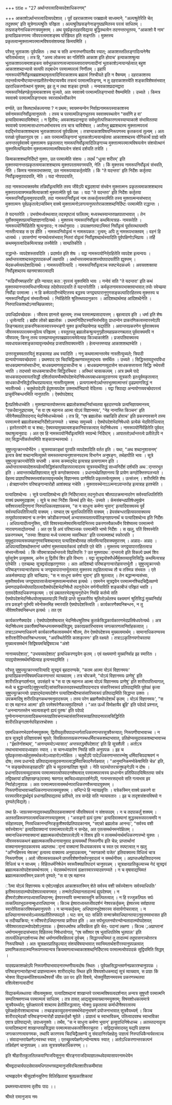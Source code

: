 +++
title = "27 अर्थान्तरत्वादिव्यपदेशाधिकरणम्"

+++
आकाशोऽर्थान्तरत्वादिव्यपदेशात् । पूर्वं दहराकाशस्य परब्रह्मत्वे साध्यमाने, "अल्पश्रुतेरिति चेत् तदुक्त्तम्' इति सूत्रेणाल्पश्रुतिः परिहृता । अल्पश्रुतिप्रसङ्गेनाङ्गुष्ठप्रमितस्य परत्वं साधितम् । तत्प्रसङ्गेनाधिकरणत्रयमुक्त्तम् । अथ पूवर्प्रकृतदहरविद्याया बुद्धिस्थत्वेन तदनन्तरभूतस्य, "आकाशो वै नाम' इत्यादिप्रकरणस्य जीवपरत्वमाशङ्क्य परिह्रियत इति सङ्गतिः । मुक्त्तस्य प्रकृतत्वान्मुक्त्तात्मपरमात्मविषयसंशयमाह किमयमिति ।

परैस्तु भूताकाशः पूर्वपक्षितः । तथा च सति अनारम्भणीयतयैव स्यात्; आकाशस्तल्लिङ्गादित्यनेनैव चरितार्थत्वात् । तत्र हि, "अस्य लोकस्य का गतिरिति आकाश इति होवाच' इत्याकाशश्रुत्या भूताकाशपरत्वमाशङ्कय सर्वभूतकारणत्वज्वायस्त्वपरायणत्वादीनां भूताकाशेऽन्वयानर्हत्वात् बहुश आकाशशब्दाभ्यासे सत्यपि तद्बाधेन परमात्मपरत्वं निर्णीतम् । इहापि नामरूपयोर्निर्वोढृत्वब्रह्मशब्दामृतत्वादिभिराकाशस्य ब्रह्मत्वं निश्चीयते इति न वैषम्यम् । दहराकाशस्य तदन्तर्वत्यर्न्वेष्टव्यान्तरप्रतीतेरन्वेष्टव्यस्यैव तत्रत्यं परमात्मलिङ्गम्, न तु दहराकाशस्येति शङ्काविशेषसंभवात् दहराधिकरणोत्थानं युक्त्तम्; इह तु न तथा शङ्का दृश्यते । नन्ववकाशप्रदानद्वारा नामरूपनिर्वहणहेतुत्वमाकाशस्य युज्यते, अतः स्ववाक्ये परमात्मलिङ्गाभावो वैषम्यमिति । उच्यते । किमत्र स्ववाक्ये परमात्मलिङ्गाभावः स्वरसार्थस्वीकारेण

वर्ण्यते, उत क्लिष्टार्थकल्पनया ? न प्रथमः; स्वयमप्यन्येन निर्वाह्यनामरूपस्याकाशस्य सर्वनामरूपनिर्वोढृत्वानुपपत्तेः । तस्य च परमात्मलिङ्गभूतस्य स्ववाक्यस्थत्वेन "सर्वाणि ह वा' इत्यादिवाक्यादविशेषात् । न द्वितीयः; अवकाशप्रदानद्वारा सर्वभूतोत्पत्तिकारणत्वस्याप्याकाशे संभाविततया स्ववाक्ये परमात्मासाधारणधर्माभावस्य तत्र चात्र चाविशेषात् । अपरैस्तु ब्रह्मशब्दस्य मुक्त्तात्मपरत्वं वदद्भिरेवाकाशशब्दस्य भूताकाशपरत्वं पूर्वपक्षितम् । तत्राप्याकाशविषयनिरूपणस्य कृतकरत्वं तुल्यम् । अतः परपक्षे पूर्वपक्षानुदय एव । अतः परमात्मलिङ्गानां भूताकाशेऽन्वयानर्हतया आकाशशब्दस्य यौगिकार्थे ग्राह्ये सति अनन्तरपूर्ववाक्ये मुक्त्तात्मनः प्रकृतत्वात् नामरूपनिर्वोढृत्वादिलिङ्गाच्च मुक्त्तात्मपरमात्मविषयत्वेन संशयोत्थानं युक्त्तमित्यभिप्रायेण मुक्त्तात्मपरमात्मविषयत्वेन संशयं दर्शयति तत्रेति ।

किमाकाशशब्दनिर्दिष्टो मुक्त्तः, उत परमात्मेति संशयः । तदर्थं "धूत्वा शरीरम्' इति मुक्त्तस्यानन्तरप्रकृतत्वमाकाशशब्दस्य मुक्त्तपरतामवगमयति, नेति । किं मुक्त्तस्य नामरूपनिर्वोढृत्वं संभवति, नेति । किमत्र नामरूपभाक्त्तया, उत नामरूपव्याकर्तृतयेति । किं "ते यदन्तरा' इति निर्देशः कर्तृतया निर्वोढृत्वमुपपादयति, नेति । यदा नोपपादयति,

तदा नामरूपभाक्तवमेव तन्निर्वोढृत्वमिति तस्य जीवेऽपि बद्धदशायां संभवेन मुक्त्तात्मनः प्रकृतत्वमाकाशशब्दस्य मुक्त्तपरत्वाक्गमकमित्याकाशो मुक्त्तात्मेति पूर्वः पक्षः । यदा "ते यदन्तरा' इति निर्देशः कर्तृतया नामरूपनिर्वोढृत्वमुपपादयति, तदा नामरूपनिर्वोढृत्वं नाम तत्कर्तृत्वरूपमिति तस्य मुक्त्तात्मन्यसंभवात् मुक्त्तात्मनः पूर्वप्रकृतत्वेऽप्यस्मिन् वाक्ये मुक्त्तात्मनोऽवगत्यनुपपत्तेराकाशशब्दनिर्दिष्टः परमात्मेति राद्धान्तः ।

ते यदनतरेति । उभयोमर्ध्यस्थत्वात् तदस्पृष्टत्वं फलितम्; मध्यस्थस्यान्तरपक्षपाताभावात् । तेन पूर्वोक्त्तमुक्त्तप्रत्यभिज्ञाज्ञानादित्यर्थः । मुक्त्तस्य नामरूपनिर्वोढृत्वं कथमित्यत्राह- नामरूपेति । नामरूपयोर्निर्वहितेति श्रुत्यनुवादः; न त्वर्थानुवादः । उपलक्षणतयाऽभिमतं निर्वोढृत्वं पूर्वावस्थायामपि नास्तीत्यत्राह स एव हीति । नामरूपनिवोढृत्वं न नामरूपकतर्ृत्वम्; अपि तु नामरूपभाक्तवम् । वहनं हि धात्वर्थः । उपसर्गाणां नानार्थत्वसंभवात् नितरां वोढृत्वं निर्वोढृशब्दार्थस्यादिति पूर्वपक्षिणोऽभिप्रायः । तर्हि कथममृतत्वादिकमित्यत्राह तस्यैवेति । साम्प्रतिकीति ।

राद्धान्ते- व्यपदेशस्तावदिति । प्रदर्श्यत इति शेषः । यद्वा नामरूपयोनिर्र्वहितेति व्यपदेश इत्यन्वयः । अर्थान्तरत्वशब्दस्तदुपपादकधर्मं लक्षयति । अर्थान्तरत्वमाकाशस्योपपादयतीति ह्युक्त्तम् । भेदकधर्मव्यपदेशादित्यर्थः । नामरूपयोरित्यादि । नामरूपनिर्वोढृत्वञ्च स्पष्टभेदकधर्मः । अवयवशक्तया निर्वोढृशब्दस्य वहनमात्रपरत्वादपि

"रूढिर्योगमपहरति' इति न्यायात् कतर्ृपरत्वं युक्त्तमिति भावः । नन्वेवं सति "ते यदन्तरा' इति कथं मुक्त्तस्यानन्तरमभिधानमित्याह तदेवोपपादयति ते यदन्तरेतीति । कर्मकृतनामरूपभाक्तवाभावात् तयोः स्वेच्छया निर्वोढा परमात्मा । न हि कर्मपरादीनचेष्टितस्य बद्धस्य जगद्व्यापारानुगुणसङ्कल्पादिरहितस्य मुक्त्तस्य च नामरूपनिर्वोढृत्वं संभवतीत्यर्थः । निर्वहितेति श्रुतिस्थपदानुकारः । आदिशब्दार्थमाह आदिशब्देनेति । निरुपाधिकशब्दोऽनवच्छिन्नत्वपरः;

उपाधिर्ह्यवच्छेदकः । जीवस्य ज्ञानतो बृहत्त्वम्; तच्च परमात्मप्रसादायत्तम् । बृहत्वादय इति । धर्मा इति शेषः । धृत्वेत्यादि । ब्रह्मैव लोको ब्रह्मलोकः । प्रथमानिर्दिष्टस्याभिसंभवितुः प्राधान्येन प्राकरणिकत्वस्वारस्येऽपि लिङ्गबलात् प्राकरणिकत्वस्वारस्यभङ्गो युक्त्त इत्यभिप्रायेणाह यद्यपीति । अवान्तरप्रकरणेन पूर्ववाक्यस्य जीवस्वरूपपरत्वमभ्युपेत्य परिहृतम् । वस्तुतस्तु ब्रह्मलोकश्रुत्यनुगृहीतमहाप्रकरणबलात् पूर्ववाक्यमपि न जीवपरम्; किन्तु तस्य परमप्राप्यभूतपरब्रह्मपरत्वमेवेत्याह किञ्चाकाशेति । प्रजापतिवाक्यस्य व्यवधायकत्वशङ्काव्यावृत्त्यर्थमाह प्रजापतिवाक्यस्येति । हेत्वन्तरमप्याह आकाशशब्दश्चेति ।

उत्तरसूत्रमवतारयितुं शङ्कामाह अथ स्यादिति । ननु कथमात्मान्तरमेव नास्तीत्युच्यते; त्रिपादी ह्यन्ययोगव्यवच्छेदपरा । प्रथमपाद एव चिदचिद्विलक्षणवस्तुसद्भावः समर्थितः । उच्यते । सिद्धिस्तावदुभयविधा साधकप्रमाणसंभवाधीना, बाधकप्रमाणव्युदासाधीना च । बाधकप्रमाणव्युदासेन साधकसत्तायत्ता सिद्धिः स्थेयसी भवति । तदभावो साधकमात्राधीना सिद्धिरस्थिरा । अस्थिरं चासत्कल्पम् । अत्र प्रथमे पादे साधकसद्भावायतसिद्धौ दशिर्तायामप्यैक्योपदेशभेदनिषेधरूपबाधकव्युदसनस्य सूत्रकारैः इतःपूर्वमकृतत्वात् साधकाधीनसिद्धेरस्थिरप्रायत्वात् नास्तीत्युक्त्तम् । प्रत्यगात्मनोऽर्थान्तरभूतमात्मान्तरं दृढप्रमाणसिद्धं न भवतीत्यर्थः । चतुर्थपादेऽपि ईदृशव्यपदेश उक्त्तार्थाभिप्रायो वेदितव्यः । यद्वा त्रिपाद्या अन्ययोगव्यवच्छेदपरत्वं प्राचुर्यनिबन्धनमिति नानुपपत्तिः । ऐक्योपदेशाद्

द्वैतप्रतिषेधाच्चेति । मुक्त्तप्राप्यतयोक्त्तस्य ब्रह्मलोकशब्दनिर्वाच्यतया बृहदारण्यके प्रत्यभिज्ञायमानस्य, "एकधैवानुद्रष्टव्यम्, "स वा एष महानज आत्मा योऽयं विज्ञानमयः', "नेह नानास्ति किञ्चन' इति जीवेनैक्यप्रतिपादनाद् भेदनिषेधाच्चेत्यर्थः । तत्र हि, "एष ब्रह्मलोकः सम्राडिति होवाच' इति प्रकरणावसाने तस्य परमात्मनो ब्रह्मलोकशब्दनिर्देशोऽवगम्यते । चशब्दः समुच्चये । ऐक्योपदेशभेदनिषेधयोः प्रत्येकं भेदविरोधित्वात् । इतरेतरयोगे वा च शब्दः; ऐक्यस्यामुख्यत्वशङ्कानिवारकत्वात् भेदनिषेधस्य । नामरूपयोर्निर्वहितेति पूर्ववत् यथाश्रुत्यनुवादः । अत एव हि नामरूपयोर्निर्वोढृत्वमिति स्वग्रन्थे निर्दिष्टम् । आपाततोऽर्थान्तरत्वे प्रतीतेऽपि न तत् सिद्धान्तीकर्तव्यमिति शङ्काग्रन्थस्यार्थः ।

सुषुप्त्युत्क्रान्त्योर्भेदेन । सूत्रस्याकाङ्क्षां पूरयति व्यपदेशादिति वर्तत इति । यथा, "अथ शब्दानुशासनम्' इत्यत्र केषां शब्दानामित्युक्त्ते समस्तस्याप्यनुशासनपदस्य विभागेन अनुषङ्गः, तथेहापीति भावः । सूत्रे सुषुप्त्युत्क्रान्त्योरिति सप्तमी । कस्य कस्माद्भेद इत्यत्राह प्रत्यगात्मन इति । अर्थान्तरत्वव्यपदेशरूपहेत्वसिद्धिशंकापरिहारपरत्वादस्य सूत्रस्यार्थसिद्धं साध्यनिर्देशं दर्शयति अथर्ान्तरभूत इति । अवान्तरार्थप्रतिज्ञात्वात् सूत्रे कण्ठोक्तयभावः । प्रधानार्थप्रतिज्ञानस्य हि प्रायेण कण्ठोक्त्तिरुपलभ्यते । देहस्य प्राज्ञपरिष्वक्त्तत्वशंकाव्यावृत्त्यर्थम् विज्ञानमयः प्राणेष्विति प्रकृतस्येत्युक्त्तम् । उत्संजन् । शरीरमिति शेषः । क्षेत्रज्ञान्तरेण परिष्वङ्गान्वारोहौ आशंक्याह नचेति । मुक्त्तावस्थेनाऽऽत्मनाऽवान्तरोह इत्यत्राह इतश्चेति ।

पत्यादिशब्देभ्यः । सूत्रे पत्यादिशब्देभ्य इति निर्दिष्टत्वात् तदनुरोधाय श्रौतपाठक्रमानादरेण सर्वस्याधिपतिरिति वाक्यं प्रथममुदाहृतम् । सूत्रे च तथा निर्देशः किमर्थ इति चेत्- उच्यते । र्कमसंबन्धप्रतिषेधमुखेन सर्वेश्वरत्वादिगुणानां निरुपाधिकत्वज्ञापकस्य, "स न साधुना कर्मणा भूयान्' इत्यादिवाक्यस्य पूर्वं सर्वस्याधिपतिरित्यादि वाक्यम् । पश्चात् एष भूताधिपतिरिति वाक्यम् । हेयसंबन्धराहित्यपरवाक्यस्य तत्पूर्वापरवाक्यानां च तन्त्रेण क्रोडीकरणाथर्म् अभ्यासरूपतात्पर्यलिङ्गज्ञापनार्थं च पत्यादिशब्देभ्य इति निर्देशः । अधिपत्यादीत्यनुक्त्तिः, पतिं विश्वस्यात्मेश्वरमित्यादिभिरस्य प्रकरणस्यैकार्थ्येन विशेष्यस्य परमात्मनो नारायणत्वद्योतनार्था । अत एव हि अयं परिष्वञ्जकः परमात्मेति भाष्ये निर्देशः । स खलु, पतिं विश्वस्येति प्रकरणस्थम्, "तस्याः शिखाया मध्ये परमात्मा व्यवस्थितः' इति परमात्मशब्दं स्फोरयति । मुमुक्षूपास्यत्वरूपमहागुणवाचिशब्दत्वात् पत्यादिशब्दैस्सह तमेतमित्यादिवाक्यमुपात्तम् । अन्नादः- अन्नदः । अधिपत्यादिशब्दोक्त्तानां धर्माणां मुक्त्तव्यावर्तकत्वं दर्शयति एते चेति । मुक्त्तस्य जगद्व्यापाररहितत्वान्न संभवन्तीत्यर्थः । किं जीवमात्रादर्थान्तरत्वे विप्रतिपत्तिः ? उत मुक्त्तादथर्ान्तरत्वे इति विकल्पे प्रथमं शिरः पूर्वसूत्रेण प्रत्युक्त्तम्, अनेन तु द्वितीयं शिर इति विभागः । यद्वा सूत्रद्वयोक्त्तैर्धर्मैर्मुक्त्तव्यावृत्तिसिद्धिः कथमित्यत्राह एतेचेति । एतच्छब्दः सूत्रद्वयोदाहृतगुणपरः । अतः आदिशब्दो परिष्वङ्गान्वारोहावन्तर्भूतौ । सुषुप्त्युक्रान्त्योः परिष्वङ्गस्यान्वारोहस्य च जगद्व्यापारान्तर्भूतत्वात् मुक्त्तस्य तद्रहितत्वाच्च तौ च तस्मिन्न संभवतः । एते अकर्मसम्पाद्या इति चाभिप्रायः; "स न साधुना कर्मणा भूयान्' इति श्रुतत्वात् । तेन बद्धान्मन्यसंभवः, मुक्त्तैश्वर्यस्य जगद्व्यापारवर्जत्वान्मुक्त्तात्मन्यसंभव इत्यर्थः । एवमनेन सूत्रद्वयेन परमात्मनश्चिदचिद्वैलक्षण्ये प्रमाणदार्ढ्यस्योपपादितत्वादैक्योपदेशभेदनिषेधौ तदनुरोधेन वर्णनीयाविति शङ्काबीजं परिहृतं भवति । एतावदेवैतदधिकरणकृत्यम् । एवं प्रबलतरभेदश्रुत्यनुरोधेन निर्वाहे कर्तव्ये सति ऐक्योपदेशभेदनिषेधयोरमुख्यतयाऽपि निर्वाहे प्राप्ते सूत्रकारैरेव श्रुतितोऽर्थतश्च वक्ष्यमाणं श्रुतिसिद्धं मुख्यनिर्वाहं तत्र प्रसङ्गे पूर्वमपि स्वेनोक्त्तमिह स्मारयति ऐक्योपदेशस्त्विति । कार्यकारणैक्यनिबन्धनः, न तु जीवेश्वरैक्यनिबन्धन इत्यर्थः । तत एव

कार्यकारणैक्यादेव । ऐक्योपदेशशेषत्वात् भेदनिषेधश्रुतिश्च कुतर्कसिद्धकार्यकारणभेदप्रतिषेधपरेत्यर्थः । अत्र भेदनिषेधस्य प्रकार्यैक्यनिबन्धनत्वमप्यर्थसिद्धम्; प्रकारप्रकारिभावस्य जगत्कारणत्वनिर्वाहकत्वात् । तत्राऽऽरम्भणाधिकरणे कार्यकारणैकत्वसमर्थनं श्रौतम्, तेन ऐक्योपदेशस्य मुख्यत्वमार्थम् । सामानाधिकरण्यस्य शरीरशरीरिभावनिबन्धनत्वम्, "अवस्थितेरिति काशकृत्स्नः' इति वक्ष्यते । तत्राऽऽकृतिनयगोचरतया मुख्यत्वसमर्थनं सिद्विषयमचिद्विषयञ्च "अंशो

नानाव्यपदेशात्', "उभयव्यपदेशात्' इत्यधिकरणद्वयेन कृतम् । एवं वक्ष्यमाणो मुख्यनिर्वाह इह स्मारितः । पादद्वयोक्त्तमर्थमभिप्रेत्याह इत्यनवद्यमिति ।

परैस्तु सुषुप्त्युत्क्रान्त्यारित्यादि सूत्रद्वयं बृहदारण्यके, "कतम आत्मा योऽयं विज्ञानमयः' इत्यादिप्रकरणविषयमधिकरणान्तरं व्याख्यातम् । तत्र चोपक्रमे, "योऽयं विज्ञानमयः प्राणेषु' इति शारीरलिङ्गदर्शनात्, उपसंहारे च "स वा एष महानज आत्मा योऽयं विज्ञानमयः प्राणेषु' इति शारीरापरित्यागात्, मध्ये च बुद्धान्तादि(सुषुप्त्यादि)सांसारिकतत्तदवस्थाप्रतिपादनादत्र संसारिस्वरूपं प्रतिपाद्यमिति पूर्वपक्षं कृत्वा सुषुप्त्युत्क्रान्त्योः प्राज्ञाद्भेदव्यपदेशेन पत्यादिशब्दैश्चासंसारिस्वरूपं प्रतिपाद्यमिति सिद्धान्त उक्त्तः । उपक्रमादिषु शरीरलिङ्गकथनमनुवादरूपम् । तस्य परेण ब्रह्मणैक्योपदेशार्थं कृतम् । योऽयं विज्ञानमयः', "स वा एष महानज आत्मा' इति परमेश्वरेणैकत्वमुपदिश्यते । "अत ऊर्ध्वं विमोक्षायैव ब्रूहि' इति पदेपदे प्रश्नात्, "अनन्वागतस्तेन भवत्यसङ्गो ह्ययं पुरुषः' इति पदेपदे पुण्येनानन्वागतत्वादिकथनरूपप्रतिवचनाच्चासंसारिस्वरूपप्रतिपादनपरत्वसिद्धिरिति शारीरलिङ्गदशर्नपरिहारश्चोक्त्तः ।

एवमधिकरणभेदवर्णनमयुक्त्तम्; द्वितीयतृतीयपादान्तर्गताधिकरणान्तरसूत्रवैरूप्यात्; निरूपणीयाभावाच्च । न ह्यत्र सूत्रद्वये प्रतिज्ञावाक्यं श्रूयते; विवक्षिततत्तत्प्रकरणस्थधर्मिवाचकशब्दाभावात्, प्रतिक्षेप्यव्युदासकशब्दाभावाच्च । "ईक्षतेर्नाशब्दम्', "आनन्दमयोऽभ्यासात्' अन्तस्तद्धर्मोपदेशात्' इति हि सूत्रशैली । अतोऽत्र तथाभावाभावादध्याहारः स्यात् । स चानध्याहारेण निर्वाहे सति अनुपपन्नः । इह च पूर्वप्रकृतसाध्यहेतुसमर्थकत्वेऽध्याहारोऽनपेक्षितः । चतुर्थेऽपि पादेऽधिकरणान्तरारम्भेषु धर्मिवाचिपदाश्रवणं न दोषः; तस्य प्रधानादेः प्रतिपाद्यत्वव्युदसनपरत्वाद्धर्मिवाचिपदनैरपेक्ष्यात् । "आनुमानिकमप्येकेषामिति चेन्न' इति, "न सङ्खयोपसङ्ग्रहादपि' इति च व्युदसनप्रतिज्ञा श्रूयते । नेति पदस्योत्तरत्रानुषङ्गेऽपि न दोषः । प्रधानादिपरत्वव्युदासस्य परमात्मपरत्वोपपादनशेषत्वात् परमात्मपरत्वस्य प्राधान्येन प्रतिपिपादयिषिततया सर्वत्र तद्विवक्षायां प्रतिज्ञाखण्ड(वाक्य) श्रवणात् क्वचिदध्याहारदर्शनेऽपि, गत्यन्तरसद्भावे सति गत्यभाव इव निर्वाहोऽनुपपन्नः । अतः परमात्मपरत्वसमर्थनपराधिकरणवैरूप्यादयुक्त्तम् । निरूपणीयाभावाच्चाधिकरणान्तरत्वमयुक्त्तम् । सन्दिग्धे हि न्यायप्रवृत्तिः । यत्रेकस्मिन् वाक्ये प्रकरणे वा परस्परविरुद्धार्थद्वयं प्रधानप्रतिपाद्यतया प्रतीयते, तत्र सन्देहे सति न्यायावतारः । इह च तादृशसंशयविषयो न दृश्यते(विद्यते)।

तथा हि- जाग्रत्स्वप्नाद्यवस्थाप्रतिपादकवाक्यानां जीवविषयत्वं न संशयपदम् । न च तदपाकर्तुं शक्यम् । अतस्तन्निरूपणपरत्वमधिकरणस्यायुक्त्तम् । "असङ्गो ह्ययं पुरुषः' इत्यादिवाक्यानां शुद्धस्वरूपपरत्वमपि न संदेहास्पदम्, निरवधिकानन्दनिरङ्कुशैश्वर्यप्रतिपादकानाम्, "सएको ब्रह्मलोक आनन्दः', "सर्वस्य वशी सर्वस्येशानः' इत्यादिवाक्यानां परमात्मपरत्वेऽपि न सन्देहः, अत एतत्समर्थनमनपेक्षितम् । समानाधिकरणवाक्यानां ब्रह्मात्मकत्वोपदेशपरत्वेऽपि न विशय इति न तत्समर्थनार्थमधिकरणारम्भो युक्त्तः । जीवस्वरूपकथनं ब्रह्मात्मकत्वविधानायानुवाद इत्ययमर्थो निरूपणीय इति चेन्न; प्राप्तार्थानां वाक्यानामनुवादकत्वस्य अप्राप्ताथर्ानां वाक्यानां विधायकत्वस्य च स्वत एव स्पष्टत्वात् न खलु "अग्निहिमस्य भेषजम्' इत्यस्य वाक्यस्य अनुवादकत्वम्, "स्वगकामो यजेत' इतिवाक्यस्य विधित्वं चात्र निरूपणीयम् । अतो जीवस्वरूपकथने प्राप्तविशेषणोक्त्तेरनुवादत्वं न समर्थनीयम् । अप्राप्तधर्मप्रतिपादनस्य विधित्वं च न साध्यम् । विहितधर्मनिषेधेन स्वरूपैक्यप्रतिपादनं चानुपपन्नम् । सूत्राक्षरप्रातिकूल्याच्च नेदं सूत्रद्वयं ब्रह्मात्मकत्वोपदेशसमर्थनपरम् । भेदसमर्थनपरत्वं ह्यक्षरस्वारस्यादवगम्यते । न च मृषावाद्यभिमतं ब्रह्मात्मकत्वमस्मिन् प्रकरणे दृश्यते; "स वा एष महानज

ौत्मा योऽयं विज्ञानमयः य एषोऽन्तर्हृदय आकाशस्तस्मिन् शेते सर्वस्य वशी सर्वस्येशानः सर्वस्याधिपतिः' इतीश्वरतादात्म्योपदेशपरत्वावगमात् । तन्मतेऽधिष्ठानतादात्म्यं ह्युपदेश्यम् । न हीश्वरोऽशेषजगदध्यासाधिष्ठानम्; ईश्वरस्यापि सन्मात्रवस्तुनि कल्पितत्वात् । न हि रज्जुकल्पितः सर्पः तत्कल्पितभूदलनाम्बुधाराधिष्ठानम् । किञ्च ईश्वराध्यस्तजीवदर्शनं नेश्वरकर्तृकम्; ईश्वरस्य सर्वज्ञतया स्वारोपिताकारविषयभ्रमानुपपत्तेः । न चान्यकर्तृकम्; अधिष्ठानभूदेश्वरस्य संसार्यगोचरत्वात् । न ह्यधिष्ठानानवभासेऽध्यस्तप्रतीतिरुपपद्यते । घटः सन्, पटः सन्निति सन्मात्रमेवाधिष्ठानतयाऽनुवृत्तमवभासत इति च तदीयप्रक्रिया; न त्वीश्वरोऽधिष्ठानतया प्रतीयत इति । अत सर्पभूतलनयोरन्योन्यतादात्म्योपदेशवत् जीवेश्वरतादात्म्योपदेशोऽनुपपन्नः । ईश्वरधर्माश्च अविवक्षिता इति चेत्- पदानां लक्षणा । किञ्च ्रअप्राप्तानां धर्माणामनुवादासंभवात् विहितस्य निषेधायोगात्, "एष सर्वेश्वर एष भूताधिपतिरेष भूतपालः' इति तात्पर्यलिङ्गदर्शनाच्च तेषां धर्माणामविवक्षितत्वं दुर्वचम् । सिद्धान्त्यभिमतं तु तादात्म्यं तदुपासनञ्चोत्तरत्र निरूपयिष्यते । अतः सूत्राक्षरप्रातिकूल्यात् संशयविषयाभावात् स्वाभिमतार्थशरीरस्यानुपपन्नत्वात् प्रामाणिकतादात्म्यनिरूपणस्यान्यत्र क्रियमाणत्वाच्चाकाशशब्दनिर्दिष्टस्य परमात्मत्वोपपादकं सूद्वियमिति सिद्धम् ।

यादवप्रकाशपक्षेऽपि निरूपणीयाभावादनारम्भणीयत्वदोषः स्थितः । पूर्वपक्षसिद्धान्तवर्णनप्रकारश्चानुपपन्नः । परिष्वङ्गान्वारोहाभ्यां प्राज्ञस्यात्मनः शारीराद्भेदः स्थित इति विषयशोधकमाद्यं सूत्रं व्याख्याय, स प्राज्ञः किं भोक्त्ता विद्याकर्मातिशयलब्धैश्वर्यो जीवः उत परः इति विशये, भोक्त्तुर्विज्ञानमयस्य प्रकरणस्थतया वशित्वेशानत्वादीनां

विद्याकर्मलब्धतया जीवत्वमुक्त्वा, पत्यादिशब्दानां शाखान्तरे परमात्मविषयत्वदर्शनात् अन्यत्र सुषुप्तौ परमात्मनि सम्पत्तिश्रवणाच्च परमात्मत्वं साधितम् । तत्र तावत् आद्यसूत्रव्याख्यानमयुक्त्तम्; विषयशोधकत्वमात्रे सूत्रवैयर्थ्यात्; पूर्वपक्षपरत्वे शाब्दस्य हेतोर्विरुद्धत्वात्; भोक्त्तुः प्रकृततया कर्माधीनैश्वरत्वस्य पूर्वपक्षहेतोरशाब्दत्वाच्च । तच्छङ्काव्युदसनासमर्थभेदानुभाषणे प्रयोजनाभावात् सूत्रवैयथ्यर्म् । किञ्च शारीराद्भेदकौ परिष्वङ्गान्वारोहौ प्राज्ञकर्तृकौ श्रूयेते । प्राज्ञत्वं च स्वाभाविकम्, पतित्वादयश्च स्वाभाविका एवात्र प्रतिपाद्यन्ते; उपाध्यनुक्त्तेः । तथैव, "स न साधुना कर्मणा भूयान्' इत्युपाधिनिषेधाच्च । अतस्तदनादृत्य पत्यादिशब्दानां शाखान्तरप्रसिद्धया परमात्मसाधकत्वोक्त्तिरचुतरा । सद्विद्यासंवादस्तु यद्यपि प्राज्ञस्य जगत्कारणत्वावगमकः, तथापि कारणस्य चिदचिद्वैलक्षण्ये तु संवादानिरपेक्षहेतुः पाज्ञत्वं निरुपाधिकैन्वर्यवत्त्वञ्च । संवादान्तरापेक्षणेऽनवस्था स्यात् । एतच्छ्रुत्यपेक्षणेऽन्योन्याश्रयः स्यात् । अतोऽधिकरणान्तरकल्पनं तन्निर्वहणं चानुपपन्नम् । अतः सूत्रत्रयमेकाधिकरणम् ।।

इति श्रीहारीतकुलतिलकवाग्विजयिसूनुना श्रीरङ्गराजदिव्याज्ञालब्धवेदव्यासापरनामधेयेन

श्रीमद्वदाचार्यपादसेवासमधिगतभगवद्रामानुजविरचितशारीरकमीमांसा

भाष्यहृदयेन श्रीसुदर्शनसूरिणा विलिखितायां श्रुतप्रकाशिकायां

प्रथमस्याध्यायस्य तृतीयः पादः ।।

श्रीमते रामानुजाय नमः

